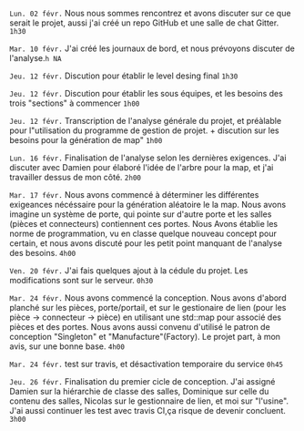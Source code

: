 `Lun. 02 févr.` Nous nous sommes rencontrez et avons discuter sur ce que serait le projet, aussi j'ai créé un repo GitHub et une salle de chat Gitter. `1h30`

`Mar. 10 févr.` J'ai créé les journaux de bord, et nous prévoyons discuter de l'analyse.`h NA`

`Jeu. 12 févr.` Discution pour établir le level desing final `1h30`

`Jeu. 12 févr.` Discution pour établir les sous équipes, et les besoins des trois "sections" à commencer `1h00`

`Jeu. 12 févr.` Transcription de l'analyse générale du projet, et préàlable pour l"utilisation du programme de gestion de projet. + discution sur les besoins pour la génération de map" `1h00`

`Lun. 16 févr.` Finalisation de l'analyse selon les dernières exigences. J'ai discuter avec Damien pour élaboré l'idée de l'arbre pour la map, et j'ai travailler dessus de mon côté. `2h00`

`Mar. 17 févr.` Nous avons commencé à déterminer les différentes exigeances nécéssaire pour la génération aléatoire le la map. Nous avons imagine un système de porte, qui pointe sur d'autre porte et les salles (pièces et connecteurs) contiennent ces portes. Nous Avons établie les norme de programmation, vu en classe quelque nouveau concept pour certain, et nous avons discuté pour les petit point manquant de l'analyse des besoins. `4h00`

`Ven. 20 févr.` J'ai fais quelques ajout à la cédule du projet. Les modifications sont sur le serveur. `0h30`

`Mar. 24 févr.` Nous avons commencé la conception. Nous avons d'abord planché sur les pièces, porte/portail, et sur le gestionaire de lien (pour les pièce -> connecteur -> pièce) en utilisant une std::map pour associé des pièces et des portes. Nous avons aussi convenu d'utilisé le patron de conception "Singleton" et "Manufacture"(Factory). Le projet part, à mon avis, sur une bonne base. `4h00`

`Mar. 24 févr.` test sur travis, et désactivation temporaire du service `0h45`

`Jeu. 26 févr.` Finalisation du premier cicle de conception. J'ai assigné Damien sur la hiérarchie de classe des salles, Dominique sur celle du contenu des salles, Nicolas sur le gestionnaire de lien, et moi sur "l'usine". J'ai aussi continuer les test avec travis CI,ça risque de devenir concluent. `3h00`